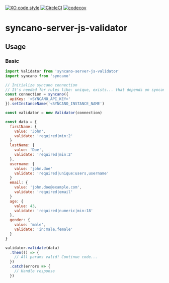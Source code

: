 [![XO code style](https://img.shields.io/badge/code_style-XO-5ed9c7.svg)](https://github.com/sindresorhus/xo)   [![CircleCI](https://circleci.com/gh/eyedea-io/syncano-server-js-validator/tree/master.svg?style=shield)](https://circleci.com/gh/eyedea-io/syncano-server-js-validator/tree/master)
[![codecov](https://codecov.io/gh/eyedea-io/syncano-server-js-validator/branch/master/graph/badge.svg)](https://codecov.io/gh/eyedea-io/syncano-server-js-validator)

# syncano-server-js-validator

## Usage

### Basic

```js
import Validator from 'syncano-server-js-validator'
import syncano from 'syncano'

// Initialize syncano connection
// It's needed for rules like: unique, exists... that depends on syncano
const connection = syncano({
  apiKey: '<SYNCANO_API_KEY>'
}).setInstanceName('<SYNCANO_INSTANCE_NAME')

const validator = new Validator(connection)

const data = {
  firstName: {
    value: 'John',
    validate: 'required|min:2'
  }
  lastName: {
    value: 'Doe',
    validate: 'required|min:2'
  },
  username: {
    value: 'john.doe'
    validate: 'required|unique:users,username'
  }
  email: {
    value: 'john.doe@example.com',
    validate: 'required|email'
  }
  age: {
    value: 43,
    validate: 'required|numeric|min:18'
  },
  gender: {
    value: 'male',
    validate: 'in:male,female'
  }
}

validator.validate(data)
  .then(() => {
    // All params valid! Continue code...
  })
  .catch(errors => {
    // Handle response
  })
```
